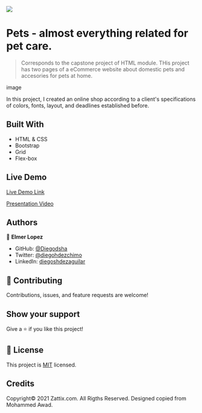 ![](https://img.shields.io/badge/Microverse-blueviolet)

# Pets - almost everything related for pet care.

> Corresponds to the capstone project of HTML module. THis project has two pages of a eCommerce website about domestic pets and accesories for pets at home.

image

In this project, I created an online shop according to a client's specifications of colors, fonts, layout, and deadlines established before.

## Built With

- HTML & CSS
- Bootstrap
- Grid
- Flex-box

## Live Demo

[Live Demo Link](https://diegodsha.github.io/Online-shop-for-motorcycle-accessories-/)

[Presentation Video](https://www.loom.com/share/2903c4484b194b32bf692d1304a9eff5?sharedAppSource=personal_library)

## Authors

👤 **Elmer Lopez**

- GitHub: [@Diegodsha](https://github.com/memelopez/)
- Twitter: [@diegohdezchimo](https://twitter.com/memelopez10)
- LinkedIn: [diegoshdezaguilar](https://www.linkedin.com/in/elmer-lopez-51b187200/)

## 🤝 Contributing

Contributions, issues, and feature requests are welcome!

## Show your support

Give a ⭐️ if you like this project!

## 📝 License

This project is [MIT](#) licensed.

## Credits

Copyright© 2021 Zattix.com. All Rigths Reserved. Designed copied from Mohammed Awad.
